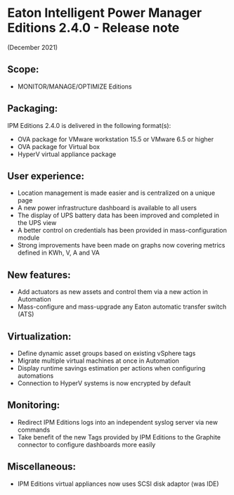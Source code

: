 # Eaton Intelligent Power Manager Editions 2.4.0 - Release note 
(December 2021)

## Scope:
* MONITOR/MANAGE/OPTIMIZE Editions

## Packaging:
IPM Editions 2.4.0 is delivered in the following format(s):
* OVA package for VMware workstation 15.5 or VMware 6.5 or higher
* OVA package for Virtual box
* HyperV virtual appliance package

## User experience:
* Location management is made easier and is centralized on a unique page
* A new power infrastructure dashboard is available to all users
* The display of UPS battery data has been improved and completed in the UPS view
* A better control on credentials has been provided in mass-configuration module
* Strong improvements have been made on graphs now covering metrics defined in KWh, V, A and VA

## New features:
* Add actuators as new assets and control them via a new action in Automation
* Mass-configure and mass-upgrade any Eaton automatic transfer switch (ATS)

## Virtualization:
* Define dynamic asset groups based on existing vSphere tags
* Migrate multiple virtual machines at once in Automation 
* Display runtime savings estimation per actions when configuring automations
* Connection to HyperV systems is now encrypted by default

## Monitoring:
* Redirect IPM Editions logs into an independent syslog server via new commands 
* Take benefit of the new Tags provided by IPM Editions to the Graphite connector to configure dashboards more easily

## Miscellaneous:
* IPM Editions virtual appliances now uses SCSI disk adaptor (was IDE)
